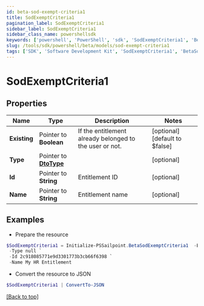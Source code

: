```yaml
---
id: beta-sod-exempt-criteria1
title: SodExemptCriteria1
pagination_label: SodExemptCriteria1
sidebar_label: SodExemptCriteria1
sidebar_class_name: powershellsdk
keywords: ['powershell', 'PowerShell', 'sdk', 'SodExemptCriteria1', 'BetaSodExemptCriteria1'] 
slug: /tools/sdk/powershell/beta/models/sod-exempt-criteria1
tags: ['SDK', 'Software Development Kit', 'SodExemptCriteria1', 'BetaSodExemptCriteria1']
---
```



# SodExemptCriteria1

## Properties

Name | Type | Description | Notes
------------ | ------------- | ------------- | -------------
**Existing** |  Pointer to **Boolean** | If the entitlement already belonged to the user or not. | [optional] [default to $false]
**Type** |  Pointer to [**DtoType**](dto-type) |  | [optional] 
**Id** |  Pointer to **String** | Entitlement ID | [optional] 
**Name** |  Pointer to **String** | Entitlement name | [optional] 

## Examples

- Prepare the resource
```powershell
$SodExemptCriteria1 = Initialize-PSSailpoint.BetaSodExemptCriteria1  -Existing true `
 -Type null `
 -Id 2c918085771e9d3301773b3cb66f6398 `
 -Name My HR Entitlement
```

- Convert the resource to JSON
```powershell
$SodExemptCriteria1 | ConvertTo-JSON
```


[[Back to top]](#) 

